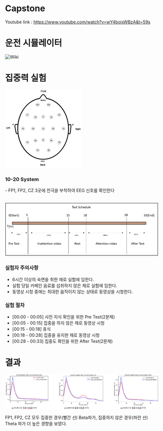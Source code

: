 # Capstone
Youtube link : https://www.youtube.com/watch?v=wY4boisWBzA&t=59s

# 운전 시뮬레이터
![Wiki](https://github.com/KwCE2017No14/Capstone/wiki)

# 집중력 실험
![System](./Image/system.png)

<h3>10-20 System</h3>
 - FP1, FP2, CZ 3곳에 전극을 부착하여 EEG 신호를 확인한다<br><br>

![Method](./Image/method.PNG)

<h3><b>실험자 주의사항</b></h3>

 - 6시간 이상의 숙면을 취한 채로 실험에 임한다.
 - 실험 당일 카페인 음료를 섭취하지 않은 채로 실험에 임한다.
 - 동영상 시청 중에는 최대한 움직이지 않는 상태로 동영상을 시청한다.

<h3><b>실험 절차</b></h3>

 - [00:00 - 00:05] 사전 지식 확인을 위한 Pre Test(2문제)
 - [00:05 - 00:15] 집중을 하지 않은 채로 동영상 시청
 - [00:15 - 00:18] 휴식
 - [00:18 - 00:28] 집중을 유지한 채로 동영상 시청
 - [00:28 - 00:33] 집중도 확인을 위한 After Test(2문제)


# 결과
![Result](./Image/result.PNG)

FP1, FP2, CZ 모두 집중한 경우(빨간 선) Beta파가, 집중하지 않은 경우(파란 선) Theta 파가 더 높은 경향을 보였다.
